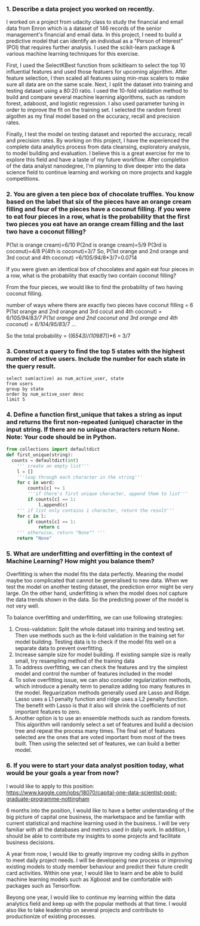 ### 1. Describe a data project you worked on recently.

I worked on a project from udacity class to study the financial and email data from Enron which is a dataset of 146 records of the senior management's financial and email data. In this project, I need to build a predictive model that can identify an individual as a "Person of Interest" (POI) that requires further analysis. I used the scikit-learn package & various machine learning techniques for this exercise.

First, I used the SelectKBest function from scikitlearn to select the top 10 influential features and used those featuers for upcoming algorithm. After feature selection, I then scaled all features using min-max scalers to make sure all data are on the same scale. Next, I split the dataset into training and testing dataset using a 80:20 ratio. I used the 10-fold validation method to build and compare several machine learning algorithms, such as random forest, adaboost, and logistic regression. I also used parameter tuning in order to improve the fit on the training set. I selected the random forest algothm as my final model based on the accuracy, recall and precision rates.

Finally, I test the model on testing dataset and reported the accuracy, recall and precision rates.
By working on this project, I have the experienced the complete data analytics process from data cleansing, exploratory analysis, to model building and evaluation. I believe this is a great exercise for me to explore this field and have a taste of my future workflow. After completion of the data analyst nanodegree, I'm planning to dive deeper into the data science field to continue learning and working on more projects and kaggle competitions.

### 2. You are given a ten piece box of chocolate truffles. You know based on the label that six of the pieces have an orange cream filling and four of the pieces have a coconut filling. If you were to eat four pieces in a row, what is the probability that the first two pieces you eat have an orange cream filling and the last two have a coconut filling?

P(1st is orange cream)=6/10
P(2nd is orange cream)=5/9
P(3rd is coconut)=4/8
P(4th is coconut)=3/7
So,
P(1st orange and 2nd orange and 3rd cocut and 4th coconut) =6/10*5/9*4/8*3/7=0.0714

If you were given an identical box of chocolates and again eat four pieces in a row, what is the probability that exactly two contain coconut filling?

From the four pieces, we would like to find the probability of two having coconut filling.

number of ways where there are exactly two pieces have coconut filling = 6
P(1st orange and 2nd orange and 3rd cocut and 4th coconut) = 6/10*5/9*4/8*3/7
P(1st orange and 2nd coconut and 3rd orange and 4th coconut) = 6/10*4/9*5/8*3/7
...

So the total probability = ((6*5*4*3)/(10*9*8*7))*6 = 3/7

### 3. Construct a query to find the top 5 states with the highest number of active users. Include the number for each state in the query result.
```sqlite
select sum(active) as num_active_user, state
from users
group by state
order by num_active_user desc
limit 5
```


### 4. Define a function first_unique that takes a string as input and returns the first non-repeated (unique) character in the input string. If there are no unique characters return None. Note: Your code should be in Python.

```python
from collections import defaultdict
def first_unique(string):
  counts = defaultdict(int)
    ''' create an empty list'''
    l = []
    '''loop through each character in the string'''
    for c in word:
        counts[c] += 1
        '''if there's first unique character, append them to list'''
        if counts[c] == 1:
            l.append(c)
    ''' if list only contains 1 character, return the result'''        
    for c in l:
        if counts[c] == 1:
            return c
    ''' otherwise, return "None"" '''
    return "None"
```

### 5. What are underfitting and overfitting in the context of Machine Learning? How might you balance them?
Overfitting is when the model fits the data perfectly. Meaning the model maybe too complicated that cannot be generalised to new data. When we test the model on another testing dataset, the prediction error might be very large. On the other hand, underfitting is when the model does not capture the data trends shown in the data. So the predicting power of the model is not very well.

To balance overfitting and underfitting, we can use following strategies:
  1. Cross-validation: Split the whole dataset into training and testing set. Then use methods such as the k-fold validation in the training set for model building. Testing data is to check if the model fits well on a separate data to prevent overfitting.
  2. Increase sample size for model building. If existing sample size is really small, try resampling method of the training data 
  3. To address overfitting, we can check the features and try the simplest model and control the number of features included in the model
  4. To solve overfitting issue, we can also consider regularization methods, which introduce a penalty term to penalize adding too many features in the model. Reguarization methods generally used are Lasso and Ridge. Lasso uses a L1 penalty function and ridge uses a L2 penalty function. The benefit with Lasso is that it also will shrink the coefficients of not important features to zero.
  5. Another option is to use an ensemble methods such as random forests. This algorithm will randomly select a set of features and build a decision tree and repeat the process many times. The final set of features selected are the ones that are voted important from most of the trees built. Then using the selected set of features, we can build a better model.

### 6. If you were to start your data analyst position today, what would be your goals a year from now?
I would like to apply to this position: https://www.kaggle.com/jobs/18070/capital-one-data-scientist-post-graduate-programme-nottingham

6 months into the position, I would like to have a better understanding of the big picture of capital one business, the marketspace and be familiar with current statistical and machine learning used in the business. I will be very familiar with all the databases and metrics used in daily work. In addition, I should be able to contribute my insights to some projects and facilitate business decisions. 

A year from now, I would like to greatly improve my coding skills in python to meet daily  project needs. I will be developeing new process or improving existing models to study member behaviour and predict their future credit card activities. Within one year, I would like to learn and be able to build machine learning models such as Xgboost and be comfortable with packages such as Tensorflow. 

Beyong one year, I would like to continue my learning within the data analytics field and keep up with the popular methods at that time. I would also like to take leadership on several projects and contribute to productionize of existing processes.
